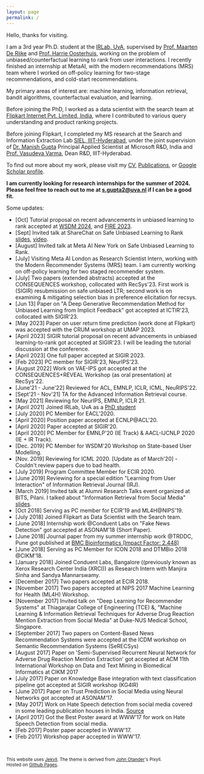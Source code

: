 ```yaml
---
layout: page
permalink: /
---
```


Hello, thanks for visiting.

I am a 3rd year Ph.D. student at the [IRLab, UvA](http://irlab.science.uva.nl), supervised by [Prof. Maarten De Rijke](https://staff.fnwi.uva.nl/m.derijke/) and [Prof. Harrie Oosterhuis](https://harrieo.github.io/), working on the problem of unbiased/counterfactual learning to rank from user interactions. I recently finished an internship at MetaAI, with the modern recommendations (MRS) team where I worked on off-policy learning for two-stage recommendations, and cold-start recommendations.

My primary areas of interest are: machine learning, information retrieval, bandit algorithms, counterfactual evaluation, and learning. 

Before joining the PhD, I worked as a data scientist with the search team at [Flipkart Internet Pvt. Limited, India](https://tech.flipkart.com/data-science/home), where I contributed to various query understanding and product ranking projects. 

Before joining Flipkart, I completed my MS research at the Search and Information Extraction Lab [SIEL, IIIT-Hyderabad](search.iiit.ac.in), under the joint supervision of [Dr. Manish Gupta](https://www.microsoft.com/en-us/research/people/gmanish/?from=http%3A%2F%2Fresearch.microsoft.com%2Fen-us%2Fpeople%2Fgmanish%2F#) Principal Applied Scientist at Microsoft R&D, India and [Prof. Vasudeva Varma](https://faculty.iiit.ac.in/~vv/Home.html), Dean R&D, IIIT-Hyderabad. 

To find out more about my work, please visit my [CV](/resume-final.pdf), [Publications](/publications/), or [Google Scholar profile](https://scholar.google.com/citations?user=UvTcU-IAAAAJ&hl=en).

<b> I am currently looking for research internships for the summer of 2024. Please feel free to reach out to me at [s.gupta2@uva.nl](mailto:s.gupta2@uva.nl) if I can be a good fit. </b>

Some updates:

* [Oct] Tutorial proposal on recent advancements in unbiased learning to rank accepted at [WSDM 2024](https://www.wsdm-conference.org/2024/tutorials/), and [FIRE 2023](http://fire.irsi.res.in/fire/2023/schedule).
* [Sept] Invited talk at ShareChat on Safe Unbiased Learning to Rank [slides](https://docs.google.com/presentation/d/e/2PACX-1vQ-IJ3hAGjFYJN2qy6HIw5nTOjBlCwfAd-NfR68oqjIl62BRoAsPcb2bVL7U4LvJhISR7fhxp2Squwx/pub?start=false&loop=false&delayms=60000), [video](https://www.youtube.com/watch?v=xlsmhOtwFUc).
* [August] Invited talk at Meta AI New York on Safe Unbiased Learning to Rank. 
* [July] Visiting Meta AI London as Research Scientist Intern, working with the Modern Recommender Systems (MRS) team. I am currently working on off-policy learning for two staged recommender system. 
* [July] Two papers (extended abstracts) accepted at the CONSEQUENCES workshop, collocated with RecSys'23. First work is (SIGIR) resubmission on safe unbiased LTR; second work is on examining & mitigating selection bias in preference elicitation for recsys.
* [Jun 13] Paper on "A Deep Generative Recommendation Method for Unbiased Learning from Implicit Feedback" got accepted at ICTIR'23, collocated with SIGIR'23.  
* [May 2023] Paper on user return time prediction (work done at Flipkart) was accepted with the CRUM workshop at UMAP 2023. 
* [April 2023] SIGIR tutorial proposal on recent advancements in unbiased learning-to-rank got accepted at SIGIR'23. I will be leading the tutorial discussion at the conference. 
* [April 2023] One full paper accepted at SIGIR 2023. 
* [Feb 2023] PC member for SIGIR'23, NeurIPS'23.
* [August 2022] Work on VAE-IPS got accepted at the CONSEQUENCES+REVEAL Workshop (as oral presentation) at RecSys'22.
* [June'21 - June'22] Reviewed for ACL, EMNLP, ICLR, ICML, NeuRIPS'22. 
* [Sept'21 - Nov'21] TA for the Advanced Information Retrieval course. 
* [May 2021] Reviewing for NeurIPS, EMNLP, ICLR 21.
* [April 2021] Joined IRLab, UvA as a [PhD student](https://irlab.science.uva.nl/2021/04/15/shashank-gupta-joins-irlab/) 
* [July 2020] PC Member for EACL'2020.
* [April 2020] Position paper accepted at ECNLP@ACL'20.
* [April 2020] Paper accepted at SIGIR'20. 
* [April 2020] PC Member for EMNLP'20 (IE Track) & AACL-IJCNLP 2020 (IE + IR Track).
* [Dec. 2019] PC Member for WSDM'20 Workshop on State-based User Modelling.
* [Nov. 2019] Reviewing for ICML 2020. [Update as of March'20] - Couldn't review papers due to bad health.
* [July 2019] Program Committee Member for ECIR 2020. 
* [June 2019] Reviewing for a special edition "Learning from User Interaction" of Information Retrieval Journal (IRJ). 
* [March 2019] Invited talk at Alumni Research Talks event organized at BITS, Pilani. I talked about "Information Retrieval from Social Media" [slides](https://docs.google.com/presentation/d/1waACjQVOiorrI6wtdGX1ataYaQVMKCqQGT2We69y19w/edit#slide=id.g5459ed153a_0_29).  
* [Oct 2018] Serving as PC member for ECIR'19 and ML4H@NIPS'19.
* [July 2018] Joined Flipkart as Data Scientist with the Search team. 
* [June 2018] Internship work @Conduent Labs on "Fake News Detection" got accepted at ASONAM'18 (Short Paper).
* [June 2018] Journal paper from my summer internship work @TRDDC, Pune got published at [BMC Bioinformatics (Impact Factor: 2.448)](https://bmcbioinformatics.biomedcentral.com/articles/10.1186/s12859-018-2192-4)
* [June 2018] Serving as PC Member for ICON 2018 and DTMBio 2018 @CIKM'18.
* [January 2018] Joined Conduent Labs, Bangalore ((previously known as Xerox Research Center India (XRCI)) as Research Intern with Manjira Sinha and Sandya Mannarswamy. 
* [December 2017] Two papers accepted at ECIR 2018.
* [November 2017] Two papers accepted at NIPS 2017 Machine Learning for Health (ML4H) Workshop.
* [November 2017] Invited talk on "Deep Learning for Recommender Systems" at Thiagarajar College of Engineering (TCE) &, "Machine Learning & Information Retrieval Techniques for Adverse Drug Reaction Mention Extraction from Social Media" at Duke-NUS Medical School, Singapore.
* [September 2017] Two papers on Content-Based News Recommendation Systems were accepted at the ICDM workshop on Semantic Recommendation Systems (SeRECSys)
* [August 2017] Paper on 'Semi-Supervised Recurrent Neural Network for Adverse Drug Reaction Mention Extraction' got accepted at ACM 11th International Workshop on Data and Text Mining in Biomedical Informatics at CIKM 2017
* [July 2017] Paper on Knowledge Base integration with text classification pipeline got accepted at SIGIR workshop (KG4IR)
* [June 2017] Paper on Trust Prediction in Social Media using Neural Networks got accepted at ASONAM'17.
* [May 2017] Work on Hate Speech detection from social media covered in some leading publication houses in India. [Source](https://www.iiit.ac.in/news/IRELspaperonHateSpeechDetectionvotedBestPosterPresentationatWWW2017Perth/)
* [April 2017] Got the Best Poster award at WWW'17 for work on Hate Speech Detection from social media.
* [Feb 2017] Poster paper accepted in WWW'17.
* [Feb 2017] Workshop paper accepted in WWW'17.

<br/>



<small>This website uses [Jekyll](http://jekyllrb.com). The theme is derived from [John Otander](http://johnotander.com/)'s Pixyll.<br/>Hosted on [Github Pages](https://pages.github.com/).</small>
